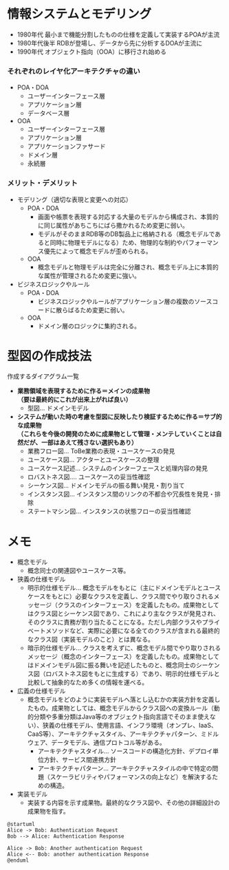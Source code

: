 # 情報システムとモデリング
- 1980年代 最小まで機能分割したものの仕様を定義して実装するPOAが主流
- 1980年代後半 RDBが登場し、データから先に分析するDOAが主流に
- 1990年代 オブジェクト指向（OOA）に移行され始める

### それぞれのレイヤ化アーキテクチャの違い
- POA・DOA
  - ユーザーインターフェース層
  - アプリケーション層
  - データベース層
- OOA
  - ユーザーインターフェース層
  - アプリケーション層
  - アプリケーションファサード
  - ドメイン層
  - 永続層

### メリット・デメリット
- モデリング（適切な表現と変更への対応）
  - POA・DOA
    - 画面や帳票を表現する対応する大量のモデルから構成され、本質的に同じ属性があちこちにばら撒かれるため変更に弱い。
    - モデルがそのままRDB等のDB製品上に格納される（概念モデルであると同時に物理モデルになる）ため、物理的な制約やパフォーマンス優先によって概念モデルが歪められる。
  - OOA
    - 概念モデルと物理モデルは完全に分離され、概念モデル上に本質的な属性が管理されるため変更に強い。
- ビジネスロジックやルール
  - POA・DOA
    - ビジネスロジックやルールがアプリケーション層の複数のソースコードに散らばるため変更に弱い。
  - OOA
    - ドメイン層のロジックに集約される。

# 型図の作成技法

作成するダイアグラム一覧
- **業務領域を表現するために作る＝メインの成果物  
  （要は最終的にこれが出来上がれば良い）**
  - 型図… ドメインモデル
- **システムが動いた時の考慮を型図に反映したり検証するために作る＝サブ的な成果物  
  （これらを今後の開発のために成果物として管理・メンテしていくことは自然だが、一部はあえて残さない選択もあり）**
  - 業務フロー図… ToBe業務の表現・ユースケースの発見
  - ユースケース図… アクターとユースケースの整理
  - ユースケース記述… システムのインターフェースと処理内容の発見
  - ロバストネス図…. ユースケースの妥当性確認
  - シーケンス図… ドメインモデルの振る舞い発見・割り当て
  - インスタンス図… インスタンス間のリンクの不都合や冗長性を発見・排除
  - ステートマシン図… インスタンスの状態フローの妥当性確認

# メモ

- 概念モデル
  - 概念同士の関連図やユースケース等。
- 狭義の仕様モデル
  - 明示的仕様モデル... 概念モデルをもとに（主にドメインモデルとユースケースをもとに）必要なクラスを定義し、クラス間でやり取りされるメッセージ（クラスのインターフェース）を定義したもの。成果物としてはクラス図とシーケンス図であり、これにより主なクラスが発見され、そのクラスに責務が割り当たることになる。ただし内部クラスやプライベートメソッドなど、実際に必要になる全てのクラスが含まれる最終的なクラス図（実装モデルのこと）とは異なる。
  - 暗示的仕様モデル... クラスを考えずに、概念モデル間でやり取りされるメッセージ（概念のインターフェース）を定義したもの。成果物としてはドメインモデル図に振る舞いを記述したものと、概念同士のシーケンス図（ロバストネス図をもとに生成する）であり、明示的仕様モデルと比較して抽象的なため多くの情報を運べる。
- 広義の仕様モデル
  - 概念モデルをどのように実装モデルへ落とし込むかの実装方針を定義したもの。成果物としては、概念モデルからクラス図への変換ルール（動的分類や多重分類はJava等のオブジェクト指向言語でそのまま使えない）、狭義の仕様モデル、使用言語、インフラ環境（オンプレ、IaaS、CaaS等）、アーキテクチャスタイル、アーキテクチャパターン、ミドルウェア、データモデル、通信プロトコル等がある。
    - アーキテクチャスタイル... ソースコードの構造化方針、デプロイ単位方針、サービス間連携方針
    - アーキテクチャパターン... アーキテクチャスタイルの中で特定の問題（スケーラビリティやパフォーマンスの向上など）を解決するための構造。
- 実装モデル
  - 実装する内容を示す成果物。最終的なクラス図や、その他の詳細設計の成果物を指す。

```uml
@startuml
Alice -> Bob: Authentication Request
Bob --> Alice: Authentication Response

Alice -> Bob: Another authentication Request
Alice <-- Bob: another authentication Response
@enduml
```
